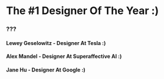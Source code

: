 # The #1 Designer Of The Year :)

### ???

#### Lewey Geselowitz - Designer At Tesla :)
#### Alex Mandel - Designer At Superaffective AI :)
#### Jane Hu - Designer At Google :)

